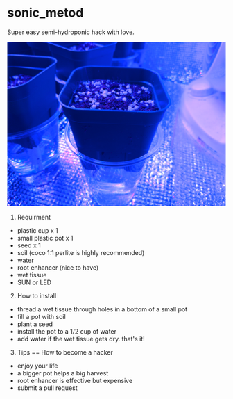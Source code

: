 # sonic_metod
Super easy semi-hydroponic hack with love.

![sample](1583044380980609577569569458035.jpg)

1. Requirment

- plastic cup x 1
- small plastic pot x 1
- seed x 1
- soil (coco 1:1 perlite is highly recommended)
- water
- root enhancer (nice to have)
- wet tissue
- SUN or LED


2. How to install

- thread a wet tissue through holes in a bottom of a small pot
- fill a pot with soil
- plant a seed
- install the pot to a 1/2 cup of water
- add water if the wet tissue gets dry. that's it!

3. Tips == How to become a hacker

- enjoy your life
- a bigger pot helps a big harvest
- root enhancer is effective but expensive
- submit a pull request
